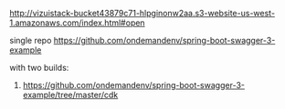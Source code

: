 

http://vizuistack-bucket43879c71-hlpginonw2aa.s3-website-us-west-1.amazonaws.com/index.html#open 



single repo https://github.com/ondemandenv/spring-boot-swagger-3-example  

with two builds:

1) https://github.com/ondemandenv/spring-boot-swagger-3-example/tree/master/cdk